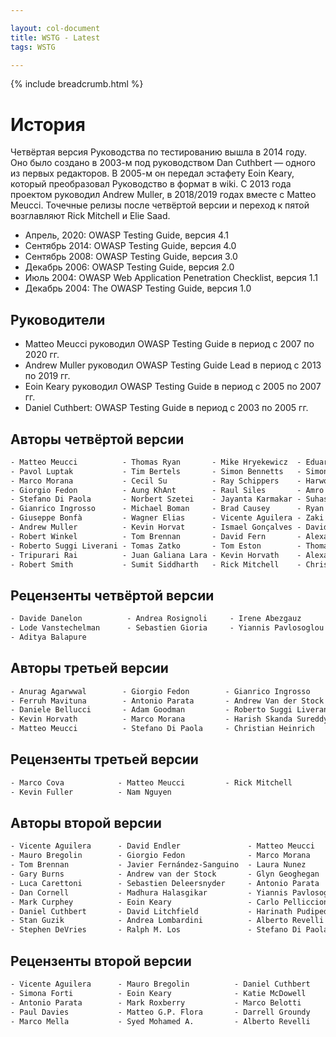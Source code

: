 ```yaml
---

layout: col-document
title: WSTG - Latest
tags: WSTG

---
```


{% include breadcrumb.html %}
# История

Четвёртая версия Руководства по тестированию вышла в 2014 году. Оно было создано в 2003-м под руководством Dan Cuthbert — одного из первых редакторов. В 2005-м он передал эстафету Eoin Keary, который преобразовал Руководство в формат в wiki. С 2013 года  проектом руководил Andrew Muller, в 2018/2019 годах вместе с Matteo Meucci. Точечные релизы после четвёртой версии и переход к пятой возглавляют Rick Mitchell и Elie Saad.

- Апрель, 2020: OWASP Testing Guide, версия 4.1
- Сентябрь 2014: OWASP Testing Guide, версия 4.0
- Сентябрь 2008: OWASP Testing Guide, версия 3.0
- Декабрь 2006: OWASP Testing Guide, версия 2.0
- Июль 2004: OWASP Web Application Penetration Checklist, версия 1.1
- Декабрь 2004: The OWASP Testing Guide, версия 1.0

## Руководители

- Matteo Meucci руководил OWASP Testing Guide в период с 2007 по 2020 гг.
- Andrew Muller руководил OWASP Testing Guide Lead в период с 2013 по 2019 гг.
- Eoin Keary руководил OWASP Testing Guide в период с 2005 по 2007 гг.
- Daniel Cuthbert: OWASP Testing Guide в период с 2003 по 2005 гг.

## Авторы четвёртой версии

```html
- Matteo Meucci          - Thomas Ryan       - Mike Hryekewicz  - Eduardo Castellano - Babu Arokiadas
- Pavol Luptak           - Tim Bertels       - Simon Bennetts   - Simone Onofri      - Rob Barnes
- Marco Morana           - Cecil Su          - Ray Schippers    - Harword Sheen      - Ben Walther
- Giorgio Fedon          - Aung KhAnt        - Raul Siles       - Amro AlOlaqi       - Anant Shrivastava
- Stefano Di Paola       - Norbert Szetei    - Jayanta Karmakar - Suhas Desai        - Colin Watson
- Gianrico Ingrosso      - Michael Boman     - Brad Causey      - Ryan Dewhurst      - Luca Carettoni
- Giuseppe Bonfà         - Wagner Elias      - Vicente Aguilera - Zaki Akhmad        - Eoin Keary
- Andrew Muller          - Kevin Horvat      - Ismael Gonçalves - Davide Danelon     - Jeff Williams
- Robert Winkel          - Tom Brennan       - David Fern       - Alexander Antukh   - Juan Manuel Bahamonde
- Roberto Suggi Liverani - Tomas Zatko       - Tom Eston        - Thomas Kalamaris   - Thomas Skora
- Tripurari Rai          - Juan Galiana Lara - Kevin Horvath    - Alexander Vavousis - Irene Abezgauz
- Robert Smith           - Sumit Siddharth   - Rick Mitchell    - Christian Heinrich - Hugo Costa
```

## Рецензенты четвёртой версии

```html
- Davide Danelon          - Andrea Rosignoli     - Irene Abezgauz
- Lode Vanstechelman      - Sebastien Gioria     - Yiannis Pavlosoglou
- Aditya Balapure
```

## Авторы третьей версии

```html
- Anurag Agarwwal        - Giorgio Fedon        - Gianrico Ingrosso         - Mark Roxberry
- Ferruh Mavituna        - Antonio Parata       - Andrew Van der Stock      - Marco Mella
- Daniele Bellucci       - Adam Goodman         - Roberto Suggi Liverani    - Cecil Su
- Kevin Horvath          - Marco Morana         - Harish Skanda Sureddy     - Pavol Luptak
- Matteo Meucci          - Stefano Di Paola     - Christian Heinrich        - Marco Morana
```

## Рецензенты третьей версии

```html
- Marco Cova            - Matteo Meucci         - Rick Mitchell
- Kevin Fuller          - Nam Nguyen
```

## Авторы второй версии

```html
- Vicente Aguilera      - David Endler               - Matteo Meucci        - Anush Shetty
- Mauro Bregolin        - Giorgio Fedon              - Marco Morana         - Larry Shields
- Tom Brennan           - Javier Fernández-Sanguino  - Laura Nunez          - Dafydd Studdard
- Gary Burns            - Andrew van der Stock       - Glyn Geoghegan       - Gunter Ollmann
- Luca Carettoni        - Sebastien Deleersnyder     - Antonio Parata       - Ariel Waissbein
- Dan Cornell           - Madhura Halasgikar         - Yiannis Pavlosoglou  - Jeff Williams
- Mark Curphey          - Eoin Keary                 - Carlo Pelliccioni    - Tushar Vartak
- Daniel Cuthbert       - David Litchfield           - Harinath Pudipeddi   - Tom Ryan
- Stan Guzik            - Andrea Lombardini          - Alberto Revelli      - Claudio Merloni
- Stephen DeVries       - Ralph M. Los               - Stefano Di Paola     - Mark Roxberry
```

## Рецензенты второй версии

```html
- Vicente Aguilera      - Mauro Bregolin          - Daniel Cuthbert       - Stefano Di Paola
- Simona Forti          - Eoin Keary              - Katie McDowell        - Matteo Meucci
- Antonio Parata        - Mark Roxberry           - Marco Belotti         - Marco Cova
- Paul Davies           - Matteo G.P. Flora       - Darrell Groundy       - James Kist
- Marco Mella           - Syed Mohamed A.         - Alberto Revelli       - Dave Wichers
```
